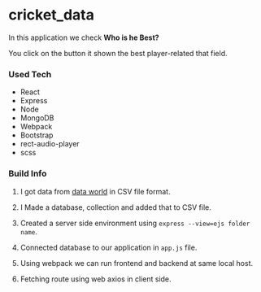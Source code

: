 # cricket_data

In this application we check **Who is he Best?** 

You click on the button it shown the best player-related that field.

### Used Tech
* React
* Express
* Node 
* MongoDB
* Webpack
* Bootstrap
* rect-audio-player
* scss


### Build Info

1.  I got data from [data world](https://data.world/raghav333/cricket-players-espn) in CSV file format.

2.  I Made a database, collection and added that to CSV file.

3. Created a server side environment using `express --view=ejs folder name`.

4. Connected database to our application in `app.js` file.
 
5. Using webpack we can run frontend and backend at same local host.

6. Fetching route using web axios in client side.


